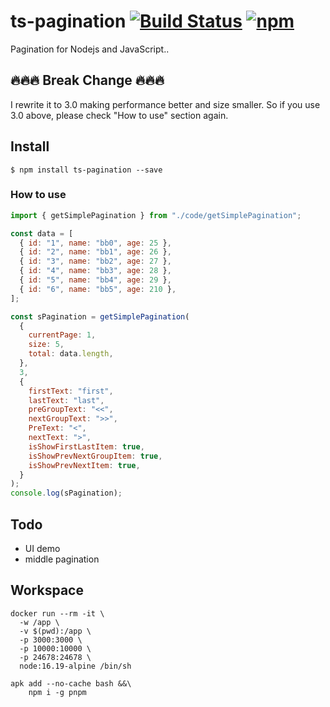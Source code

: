 # ts-pagination [![Build Status](https://img.shields.io/github/actions/workflow/status/bibbychung/ts-pagination/ci.yml?branch=master)](https://img.shields.io/github/actions/workflow/status/bibbychung/ts-pagination/ci.yml?branch=master) [![npm](https://img.shields.io/npm/v/ts-pagination.svg)](https://github.com/BibbyChung/ts-pagination)

Pagination for Nodejs and JavaScript..

## 🔥🔥🔥 Break Change 🔥🔥🔥

I rewrite it to 3.0 making performance better and size smaller. So if you use 3.0 above, please check "How to use" section again.

## Install

```shell
$ npm install ts-pagination --save
```

### How to use

```js
import { getSimplePagination } from "./code/getSimplePagination";

const data = [
  { id: "1", name: "bb0", age: 25 },
  { id: "2", name: "bb1", age: 26 },
  { id: "3", name: "bb2", age: 27 },
  { id: "4", name: "bb3", age: 28 },
  { id: "5", name: "bb4", age: 29 },
  { id: "6", name: "bb5", age: 210 },
];

const sPagination = getSimplePagination(
  {
    currentPage: 1,
    size: 5,
    total: data.length,
  },
  3,
  {
    firstText: "first",
    lastText: "last",
    preGroupText: "<<",
    nextGroupText: ">>",
    PreText: "<",
    nextText: ">",
    isShowFirstLastItem: true,
    isShowPrevNextGroupItem: true,
    isShowPrevNextItem: true,
  }
);
console.log(sPagination);
```

## Todo

- UI demo
- middle pagination

## Workspace

```
docker run --rm -it \
  -w /app \
  -v $(pwd):/app \
  -p 3000:3000 \
  -p 10000:10000 \
  -p 24678:24678 \
  node:16.19-alpine /bin/sh

apk add --no-cache bash &&\
	npm i -g pnpm
```
